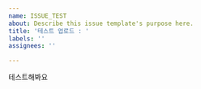 ```yaml
---
name: ISSUE_TEST
about: Describe this issue template's purpose here.
title: '테스트 업로드 : '
labels: ''
assignees: ''

---
```


테스트해봐요
